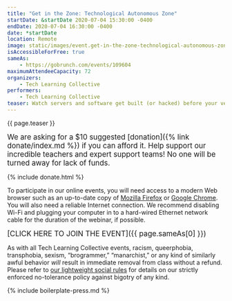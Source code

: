 ```yaml
---
title: "Get in the Zone: Technological Autonomous Zone"
startDate: &startDate 2020-07-04 15:30:00 -0400
endDate: 2020-07-04 16:30:00 -0400
date: *startDate
location: Remote
image: static/images/event.get-in-the-zone-technological-autonomous-zone.rectangle.jpg
isAccessibleForFree: true
sameAs:
    - https://gobrunch.com/events/109604
maximumAttendeeCapacity: 72
organizers:
    - Tech Learning Collective
performers:
    - Tech Learning Collective
teaser: Watch servers and software get built (or hacked) before your very eyes. Get answers to your technical questions about how to build revolutionary infrastructure for an anti-capitalist, cop-free world. Learn how to protect your own data and the data of your friends or affinity groups with Tech Learning Collective's expert cybersecurity trainers. Get to know other radical technologists in a safer and moderated virtual classroom space. Get in the Zone, the Technological Autonomous Zone!
---
```


{{ page.teaser }}

<big>We are asking for a $10 suggested [donation]({% link donate/index.md %}) if you can afford it. Help support our incredible teachers and expert support teams! No one will be turned away for lack of funds.</big>

{% include donate.html %}

To participate in our online events, you will need access to a modern Web browser such as an up-to-date copy of [Mozilla Firefox](https://www.mozilla.org/firefox/) or [Google Chrome](https://www.google.com/chrome/). You will also need a reliable Internet connection. We recommend disabling Wi-Fi and plugging your computer in to a hard-wired Ethernet network cable for the duration of the webinar, if possible.

<big>[CLICK HERE TO JOIN THE EVENT]({{ page.sameAs[0] }})</big>

As with all Tech Learning Collective events, racism, queerphobia, transphobia, sexism, &ldquo;brogrammer,&rdquo; &ldquo;manarchist,&rdquo; or any kind of similarly awful behavior *will* result in immediate removal from class without a refund. Please refer to [our lightweight social rules](https://github.com/AnarchoTechNYC/meta/wiki/Social-rules) for details on our strictly enforced no-tolerance policy against bigotry of any kind.

{% include boilerplate-press.md %}
